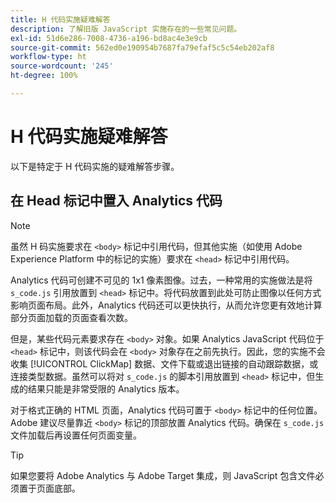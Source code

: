 ```yaml
---
title: H 代码实施疑难解答
description: 了解旧版 JavaScript 实施存在的一些常见问题。
exl-id: 51d6e286-7008-4736-a196-bd8ac4e3e9cb
source-git-commit: 562ed0e190954b7687fa79efaf5c5c54eb202af8
workflow-type: ht
source-wordcount: '245'
ht-degree: 100%

---
```


# H 代码实施疑难解答

以下是特定于 H 代码实施的疑难解答步骤。

## 在 Head 标记中置入 Analytics 代码

>[!NOTE]
>
>虽然 H 码实施要求在 `<body>` 标记中引用代码，但其他实施（如使用 Adobe Experience Platform 中的标记的实施）要求在 `<head>` 标记中引用代码。

Analytics 代码可创建不可见的 1x1 像素图像。过去，一种常用的实施做法是将 `s_code.js` 引用放置到 `<head>` 标记中。将代码放置到此处可防止图像以任何方式影响页面布局。此外，Analytics 代码还可以更快执行，从而允许您更有效地计算部分页面加载的页面查看次数。

但是，某些代码元素要求存在 `<body>` 对象。如果 Analytics JavaScript 代码位于 `<head>` 标记中，则该代码会在 `<body>` 对象存在之前先执行。因此，您的实施不会收集 [!UICONTROL ClickMap] 数据、文件下载或退出链接的自动跟踪数据，或连接类型数据。虽然可以将对 `s_code.js` 的脚本引用放置到 `<head>` 标记中，但生成的结果只能是非常受限的 Analytics 版本。

对于格式正确的 HTML 页面，Analytics 代码可置于 `<body>` 标记中的任何位置。Adobe 建议尽量靠近 `<body>` 标记的顶部放置 Analytics 代码。确保在 `s_code.js` 文件加载后再设置任何页面变量。

>[!TIP]
>
>如果您要将 Adobe Analytics 与 Adobe Target 集成，则 JavaScript 包含文件必须置于页面底部。
